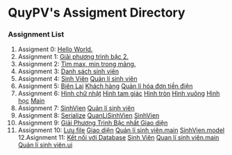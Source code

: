 # QuyPV's Assigment Directory

### Assignment List

1. Assigment 0: [Hello World.](https://github.com/FASTTRACKSE/FFSE1703.JavaCore/blob/master/Assignments/QuyPV/HelloWord/src/HelloWorld.java)
2. Assignment 1: [Giải phương trình bậc 2.](https://github.com/FASTTRACKSE/FFSE1703.JavaCore/blob/master/Assignments/QuyPV/FFSE1703/src/assignment/Giaiphuongtrinh.java)
3. Assignment 2: [Tìm max, min trong mảng.](https://github.com/FASTTRACKSE/FFSE1703.JavaCore/blob/master/Assignments/QuyPV/FFSE1703/src/assignment/Mang.java)
4. Assignment 3: [Danh sách sinh viên](https://github.com/FASTTRACKSE/FFSE1703.JavaCore/blob/master/Assignments/QuyPV/MenuCuaToi/src/FFSE1703/DanhSachSinhVien.java)
5. Assignment 4: [Sinh Viên](https://github.com/FASTTRACKSE/FFSE1703.JavaCore/blob/master/Assignments/QuyPV/OOPSinhVien/src/sinhvien/SinhVien.java) [Quản lí sinh viên](https://github.com/FASTTRACKSE/FFSE1703.JavaCore/blob/master/Assignments/QuyPV/OOPSinhVien/src/sinhvien/QuanLiSinhVien.java)
6. Assignment 5: [Biên Lai](https://github.com/FASTTRACKSE/FFSE1703.JavaCore/blob/master/Assignments/QuyPV/QuanLiTienDien/src/ffse1703/javacore/model/BienLai.java) [Khách hàng](https://github.com/FASTTRACKSE/FFSE1703.JavaCore/blob/master/Assignments/QuyPV/QuanLiTienDien/src/ffse1703/javacore/model/KhachHang.java) [Quản lí hóa đơn tiền điện](https://github.com/FASTTRACKSE/FFSE1703.JavaCore/blob/master/Assignments/QuyPV/QuanLiTienDien/src/ffse1703/javacore/main/QuanLiTienDien.java)
7. Assignment 6: [Hình chữ nhật](https://github.com/FASTTRACKSE/FFSE1703.JavaCore/blob/master/Assignments/QuyPV/HinhHoc_DaHinh/src/ffse1703/javacore/model/HinhChuNhat.java) [Hình tam giác](https://github.com/FASTTRACKSE/FFSE1703.JavaCore/blob/master/Assignments/QuyPV/HinhHoc_DaHinh/src/ffse1703/javacore/model/HinhTamGiac.java) [Hình tròn](https://github.com/FASTTRACKSE/FFSE1703.JavaCore/blob/master/Assignments/QuyPV/HinhHoc_DaHinh/src/ffse1703/javacore/model/HinhTron.java) [Hình vuông](https://github.com/FASTTRACKSE/FFSE1703.JavaCore/blob/master/Assignments/QuyPV/HinhHoc_DaHinh/src/ffse1703/javacore/model/HinhVuong.java) [Hình học](https://github.com/FASTTRACKSE/FFSE1703.JavaCore/blob/master/Assignments/QuyPV/HinhHoc_DaHinh/src/ffse1703/javacore/model/HinhHoc.java) [Main](https://github.com/FASTTRACKSE/FFSE1703.JavaCore/blob/master/Assignments/QuyPV/HinhHoc_DaHinh/src/ffse1703/javacore/main/Main.java)
8. Assignment 7: [SinhVien](https://github.com/FASTTRACKSE/FFSE1703.JavaCore/blob/master/Assignments/QuyPV/OOPSinhVien_Arrlist_TryCatch/src/sinhvien/SinhVien.java) [Quản lí sinh viên](https://github.com/FASTTRACKSE/FFSE1703.JavaCore/blob/master/Assignments/QuyPV/OOPSinhVien_Arrlist_TryCatch/src/sinhvien/QuanLiSinhVien.java)
9. Assignment 8: [Serialize](https://github.com/FASTTRACKSE/FFSE1703.JavaCore/blob/master/Assignments/QuyPV/OOPSinhVien_Arrlist_TryCatch/src/io/SerializeFile.java) [QuanLiSinhVien](https://github.com/FASTTRACKSE/FFSE1703.JavaCore/blob/master/Assignments/QuyPV/OOPSinhVien_Arrlist_TryCatch/src/sinhvien/QuanLiSinhVien.java)   [SinhVien](https://github.com/FASTTRACKSE/FFSE1703.JavaCore/blob/master/Assignments/QuyPV/OOPSinhVien_Arrlist_TryCatch/src/sinhvien/SinhVien.java)
10. Assignment 9: [Giải Phương Trình Bậc nhất ](https://github.com/FASTTRACKSE/FFSE1703.JavaCore/tree/master/Assignments/QuyPV/GiaiPhuongTrinhbacNhat.ui/src/main) [ Giao diện](https://github.com/FASTTRACKSE/FFSE1703.JavaCore/tree/master/Assignments/QuyPV/GiaiPhuongTrinhbacNhat.ui/src/main)
11. Assignment 10: [Lưu file](https://github.com/FASTTRACKSE/FFSE1703.JavaCore/blob/master/Assignments/QuyPV/QuanLiSinhVien.ui/src/io/SerializeFile.java) [Giao diện](https://github.com/FASTTRACKSE/FFSE1703.JavaCore/blob/master/Assignments/QuyPV/QuanLiSinhVien.ui/src/ui/QuanLiSinhVien_UI.java) [Quản lí sinh viên.main](https://github.com/FASTTRACKSE/FFSE1703.JavaCore/tree/master/Assignments/QuyPV/QuanLiSinhVien.ui/src/main) [SinhVien.model](https://github.com/FASTTRACKSE/FFSE1703.JavaCore/blob/master/Assignments/QuyPV/QuanLiSinhVien.ui/src/model/SinhVien.java)
12.Asignment 11: [Kết nối với Database](https://github.com/FASTTRACKSE/FFSE1703.JavaCore/blob/master/Assignments/QuyPV/QuanLiSinhVien.ui.database/src/connector/GetConnect.java) [Sinh Viên](https://github.com/FASTTRACKSE/FFSE1703.JavaCore/blob/master/Assignments/QuyPV/QuanLiSinhVien.ui.database/src/model/SinhVien.java) [Quan lí sinh viên.main](https://github.com/FASTTRACKSE/FFSE1703.JavaCore/blob/master/Assignments/QuyPV/QuanLiSinhVien.ui.database/src/main/QuanLiSinhVien_Main.java) [Quản lí sinh viên.ui](https://github.com/FASTTRACKSE/FFSE1703.JavaCore/blob/master/Assignments/QuyPV/QuanLiSinhVien.ui.database/src/ui/QuanLiSinhVien_UI.java)
